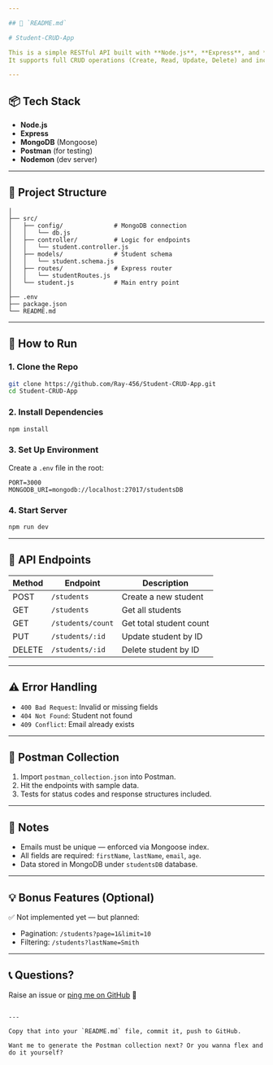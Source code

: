```yaml
---

## 📘 `README.md`

# Student-CRUD-App

This is a simple RESTful API built with **Node.js**, **Express**, and **MongoDB** for managing student records.  
It supports full CRUD operations (Create, Read, Update, Delete) and includes validation and error handling.

---
```


## 📦 Tech Stack

- **Node.js**
- **Express**
- **MongoDB** (Mongoose)
- **Postman** (for testing)
- **Nodemon** (dev server)

---

## 📁 Project Structure



```student-api/
│
├── src/
│   ├── config/              # MongoDB connection
│   │   └── db.js
│   ├── controller/          # Logic for endpoints
│   │   └── student.controller.js
│   ├── models/              # Student schema
│   │   └── student.schema.js
│   ├── routes/              # Express router
│   │   └── studentRoutes.js
│   └── student.js           # Main entry point
│
├── .env
├── package.json
└── README.md

````

---

## 🚀 How to Run

### 1. Clone the Repo

```bash
git clone https://github.com/Ray-456/Student-CRUD-App.git
cd Student-CRUD-App
````

### 2. Install Dependencies

```bash
npm install
```

### 3. Set Up Environment

Create a `.env` file in the root:

```env
PORT=3000
MONGODB_URI=mongodb://localhost:27017/studentsDB
```

### 4. Start Server

```bash
npm run dev
```

---

## 🔌 API Endpoints

| Method | Endpoint          | Description             |
| ------ | ----------------- | ----------------------- |
| POST   | `/students`       | Create a new student    |
| GET    | `/students`       | Get all students        |
| GET    | `/students/count` | Get total student count |
| PUT    | `/students/:id`   | Update student by ID    |
| DELETE | `/students/:id`   | Delete student by ID    |

---

## ⚠️ Error Handling

* `400 Bad Request`: Invalid or missing fields
* `404 Not Found`: Student not found
* `409 Conflict`: Email already exists

---

## 🧪 Postman Collection

1. Import `postman_collection.json` into Postman.
2. Hit the endpoints with sample data.
3. Tests for status codes and response structures included.

---

## 📝 Notes

* Emails must be unique — enforced via Mongoose index.
* All fields are required: `firstName`, `lastName`, `email`, `age`.
* Data stored in MongoDB under `studentsDB` database.

---

## 💡 Bonus Features (Optional)

✅ Not implemented yet — but planned:

* Pagination: `/students?page=1&limit=10`
* Filtering: `/students?lastName=Smith`

---

## 📞 Questions?

Raise an issue or [ping me on GitHub](https://github.com/Ray-456) 💬

```

---

Copy that into your `README.md` file, commit it, push to GitHub.

Want me to generate the Postman collection next? Or you wanna flex and do it yourself?
```
